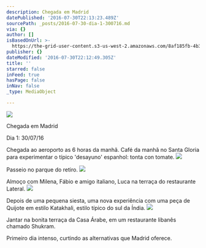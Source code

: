 ```yaml
---
description: Chegada em Madrid
datePublished: '2016-07-30T22:13:23.489Z'
sourcePath: _posts/2016-07-30-dia-1-300716.md
via: {}
author: []
isBasedOnUrl: >-
  https://the-grid-user-content.s3-us-west-2.amazonaws.com/8af185fb-4b3f-4c2a-a572-62a7134ee143.jpg
publisher: {}
dateModified: '2016-07-30T22:12:49.305Z'
title: ''
starred: false
inFeed: true
hasPage: false
inNav: false
_type: MediaObject

---
```

![](https://the-grid-user-content.s3-us-west-2.amazonaws.com/8af185fb-4b3f-4c2a-a572-62a7134ee143.jpg)

Chegada em Madrid

Dia 1: 30/07/16

Chegada ao aeroporto as 6 horas da manhã. Café da manhã no Santa Gloria para experimentar o típico 'desayuno' espanhol: tonta con tomate.
![](https://the-grid-user-content.s3-us-west-2.amazonaws.com/dfa8c991-5f61-4d41-98a7-8b74554f8e44.jpg)

Passeio no parque do retiro. ![](https://the-grid-user-content.s3-us-west-2.amazonaws.com/1899c340-d72b-417d-afd2-2ca7572088ca.jpg)

Almoço com Milena, Fábio e amigo italiano, Luca na terraça do restaurante Lateral.
![](https://the-grid-user-content.s3-us-west-2.amazonaws.com/2e39fcf0-7aea-448e-b2d7-694bd225d310.jpg)

Depois de uma pequena siesta, uma nova experiência com uma peça de Quijote em estilo Katakhali, estilo típico do sul da Índia. ![](https://s3-us-west-2.amazonaws.com/the-grid-img/p/ba59422a583060f61f5aed6461380470c99fbb1d.jpg)

Jantar na bonita terraça da Casa Árabe, em um restaurante libanês chamado Shukram.

Primeiro dia intenso, curtindo as alternativas que Madrid oferece.